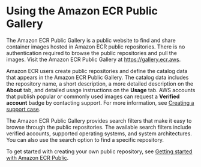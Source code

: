 # Using the Amazon ECR Public Gallery<a name="public-gallery"></a>

The Amazon ECR Public Gallery is a public website to find and share container images hosted in Amazon ECR public repositories\. There is no authentication required to browse the public repositories and pull the images\. Visit the Amazon ECR Public Gallery at [https://gallery\.ecr\.aws](https://gallery.ecr.aws)\.

Amazon ECR users create public repositories and define the catalog data that appears in the Amazon ECR Public Gallery\. The catalog data includes the repository name, a short description, a more detailed description on the **About** tab, and detailed usage instructions on the **Usage** tab\. AWS accounts that publish popular or commonly used images can request a **Verified account** badge by contacting support\. For more information, see [Creating a support case](https://docs.aws.amazon.com/awssupport/latest/user/case-management.html)\.

The Amazon ECR Public Gallery provides search filters that make it easy to browse through the public repositories\. The available search filters include verified accounts, supported operating systems, and system architectures\. You can also use the search option to find a specific repository\.

To get started with creating your own public repository, see [Getting started with Amazon ECR Public](public-getting-started.md)\.